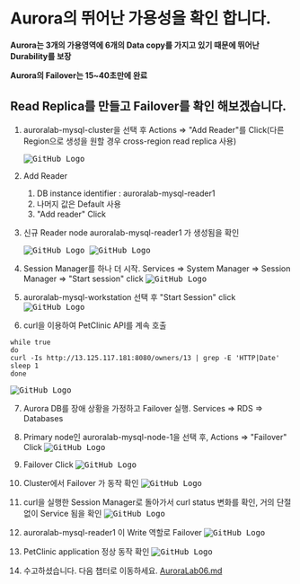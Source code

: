 # Aurora의 뛰어난 가용성을 확인 합니다.

**Aurora는 3개의 가용영역에 6개의 Data copy를 가지고 있기 때문에 뛰어난 Durability를 보장**

**Aurora의 Failover는 15~40초만에 완료**

## Read Replica를 만들고 Failover를 확인 해보겠습니다.

1.  auroralab-mysql-cluster을 선택 후 Actions => "Add Reader"를 Click(다른 Region으로 생성을 원할 경우 cross-region read replica 사용)

    <kbd> ![GitHub Logo](images/38.png) </kbd>

2.  Add Reader

    1. DB instance identifier : auroralab-mysql-reader1
    2. 나머지 값은 Default 사용
    3. "Add reader" Click

3.  신규 Reader node auroralab-mysql-reader1 가 생성됨을 확인

    <kbd> ![GitHub Logo](images/39.png) </kbd>
    <kbd> ![GitHub Logo](images/40.png) </kbd>

4.  Session Manager를 하나 더 시작. Services => System Manager => Session Manager => "Start session" click
    <kbd> ![GitHub Logo](images/41.png) </kbd>

5.  auroralab-mysql-workstation 선택 후 "Start Session" click
    <kbd> ![GitHub Logo](images/42.png) </kbd>

6.  curl을 이용하여 PetClinic API를 계속 호출

```
while true
do
curl -Is http://13.125.117.181:8080/owners/13 | grep -E 'HTTP|Date'
sleep 1
done
```

<kbd> ![GitHub Logo](images/43.png) </kbd>

7. Aurora DB를 장애 상황을 가정하고 Failover 실행. Services => RDS => Databases

8. Primary node인 auroralab-mysql-node-1을 선택 후, Actions => "Failover" Click
   <kbd> ![GitHub Logo](images/44.png) </kbd>

9. Failover Click
   <kbd> ![GitHub Logo](images/45.png) </kbd>

10. Cluster에서 Failover 가 동작 확인
    <kbd> ![GitHub Logo](images/46.png) </kbd>

11. curl을 실행한 Session Manager로 돌아가서 curl status 변화를 확인, 거의 단절 없이 Service 됨을 확인
    <kbd> ![GitHub Logo](images/47.png) </kbd>

12. auroralab-mysql-reader1 이 Write 역할로 Failover
    <kbd> ![GitHub Logo](images/48.png) </kbd>

13. PetClinic application 정상 동작 확인
    <kbd> ![GitHub Logo](images/49.png) </kbd>

14. 수고하셨습니다. 다음 챕터로 이동하세요. [AuroraLab06.md](AuroraLab06.md)
